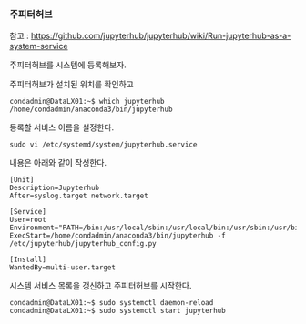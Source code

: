 ### 주피터허브
참고 : https://github.com/jupyterhub/jupyterhub/wiki/Run-jupyterhub-as-a-system-service

주피터허브를 시스템에 등록해보자.

주피터허브가 설치된 위치를 확인하고
~~~
condadmin@DataLX01:~$ which jupyterhub
/home/condadmin/anaconda3/bin/jupyterhub
~~~
등록할 서비스 이름을 설정한다.
~~~
sudo vi /etc/systemd/system/jupyterhub.service
~~~
내용은 아래와 같이 작성한다.
~~~
[Unit]
Description=Jupyterhub
After=syslog.target network.target

[Service]
User=root
Environment="PATH=/bin:/usr/local/sbin:/usr/local/bin:/usr/sbin:/usr/bin:/home/condadmin/anaconda3/bin"
ExecStart=/home/condadmin/anaconda3/bin/jupyterhub -f /etc/jupyterhub/jupyterhub_config.py

[Install]
WantedBy=multi-user.target
~~~
시스템 서비스 목록을 갱신하고 주피터허브를 시작한다.
~~~
condadmin@DataLX01:~$ sudo systemctl daemon-reload
condadmin@DataLX01:~$ sudo systemctl start jupyterhub
~~~
